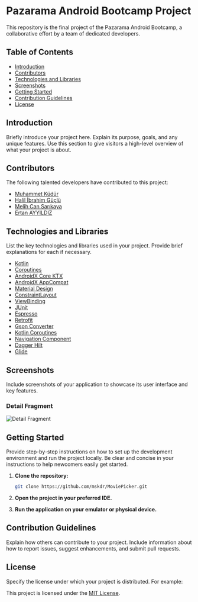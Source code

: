 # Pazarama Android Bootcamp Project


This repository is the final project of the Pazarama Android Bootcamp, a collaborative effort by a team of dedicated developers.

## Table of Contents

- [Introduction](#introduction)
- [Contributors](#contributors)
- [Technologies and Libraries](#technologies-and-libraries)
- [Screenshots](#screenshots)
- [Getting Started](#getting-started)
- [Contribution Guidelines](#contribution-guidelines)
- [License](#license)

## Introduction

Briefly introduce your project here. Explain its purpose, goals, and any unique features. Use this section to give visitors a high-level overview of what your project is about.

## Contributors

The following talented developers have contributed to this project:

- [Muhammet Küdür](https://github.com/mskdr)
- [Halil İbrahim Güçlü](https://github.com/higuclu)
- [Melih Can Sarıkaya](https://github.com/MelihcanSrky)
- [Ertan AYYILDIZ](https://github.com/ErtanAyyildiz)

## Technologies and Libraries

List the key technologies and libraries used in your project. Provide brief explanations for each if necessary.

- [Kotlin](https://kotlinlang.org/)
- [Coroutines](https://kotlinlang.org/docs/coroutines-overview.html)
- [AndroidX Core KTX](https://developer.android.com/kotlin/ktx)
- [AndroidX AppCompat](https://developer.android.com/jetpack/androidx/releases/appcompat)
- [Material Design](https://material.io/develop/android/docs/getting-started)
- [ConstraintLayout](https://developer.android.com/training/constraint-layout)
- [ViewBinding](https://developer.android.com/topic/libraries/view-binding)
- [JUnit](https://junit.org/junit5/)
- [Espresso](https://developer.android.com/training/testing/espresso)
- [Retrofit](https://square.github.io/retrofit/)
- [Gson Converter](https://github.com/square/retrofit/tree/master/retrofit-converters/gson)
- [Kotlin Coroutines](https://github.com/Kotlin/kotlinx.coroutines)
- [Navigation Component](https://developer.android.com/guide/navigation)
- [Dagger Hilt](https://dagger.dev/hilt/)
- [Glide](https://bumptech.github.io/glide/)

## Screenshots

Include screenshots of your application to showcase its user interface and key features.

### Detail Fragment

![Detail Fragment](https://media.discordapp.net/attachments/1161674373405622293/1175430192869670983/image.png?ex=656b33ac&is=6558beac&hm=052584f5f79db1bae21522a781f741b98acce7540bc7b8934e5d09061a006958&=)


## Getting Started

Provide step-by-step instructions on how to set up the development environment and run the project locally. Be clear and concise in your instructions to help newcomers easily get started.

1. **Clone the repository:**

    ```bash
    git clone https://github.com/mskdr/MoviePicker.git
    ```

2. **Open the project in your preferred IDE.**

3. **Run the application on your emulator or physical device.**

## Contribution Guidelines

Explain how others can contribute to your project. Include information about how to report issues, suggest enhancements, and submit pull requests.

## License

Specify the license under which your project is distributed. For example:

This project is licensed under the [MIT License](LICENSE).
